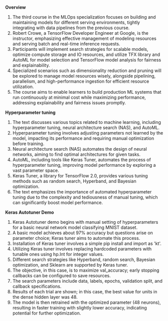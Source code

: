 **Overview**
1. The third course in the MLOps specialization focuses on building and maintaining models for different serving environments, tightly integrating with data pipelines from the previous course.
2. Robert Crowe, a TensorFlow Developer Engineer at Google, is the instructor, emphasizing effective management of modeling resources and serving batch and real-time inference requests.
3. Participants will implement search strategies for scalable models, optimize compute storage and IO resources, and utilize TFX library and AutoML for model selection and TensorFlow model analysis for fairness and explainability.
4. Specialized scenarios such as dimensionality reduction and pruning will be explored to manage model resources wisely, alongside pipelining, parallelism, and high-performance ingestion for efficient resource utilization.
5. The course aims to enable learners to build production ML systems that run continuously at minimal cost while maximizing performance, addressing explainability and fairness issues promptly.


**Hyperparameter tuning**
1. The text discusses various topics related to machine learning, including hyperparameter tuning, neural architecture search (NAS), and AutoML.
2. Hyperparameter tuning involves adjusting parameters not learned by the model, impacting its performance and requiring manual optimization before training.
3. Neural architecture search (NAS) automates the design of neural networks, aiming to find optimal architectures for given tasks.
4. AutoML, including tools like Keras Tuner, automates the process of hyperparameter tuning, improving model performance by exploring a vast parameter space.
5. Keras Tuner, a library for TensorFlow 2.0, provides various tuning methods such as random search, Hyperband, and Bayesian optimization.
6. The text emphasizes the importance of automated hyperparameter tuning due to the complexity and tediousness of manual tuning, which can significantly boost model performance.


**Keras Autotuner Demo**
1. Keras Autotuner demo begins with manual setting of hyperparameters for a basic neural network model classifying MNIST dataset.
2. A basic model achieves about 97% accuracy but questions arise on parameter choice; Keras tuner aims to automate this process.
3. Installation of Keras tuner involves a simple pip install and import as 'kt'.
4. Utilizing Keras tuner involves replacing hardcoded parameters with tunable ones using hp.Int for integer values.
5. Different search strategies like Hyperband, random search, Bayesian optimization, and Sklearn are supported by Keras tuner.
6. The objective, in this case, is to maximize val_accuracy; early stopping callbacks can be configured to save resources.
7. The search parameters include data, labels, epochs, validation split, and callback specifications.
8. Results of each trial are shown; in this case, the best value for units in the dense hidden layer was 48.
9. The model is then retrained with the optimized parameter (48 neurons), resulting in faster training with slightly lower accuracy, indicating potential for further optimization.
